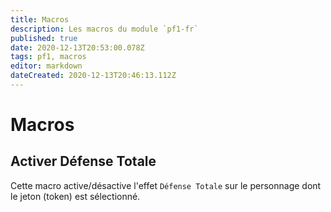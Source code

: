 ```yaml
---
title: Macros
description: Les macros du module `pf1-fr`
published: true
date: 2020-12-13T20:53:00.078Z
tags: pf1, macros
editor: markdown
dateCreated: 2020-12-13T20:46:13.112Z
---
```


# Macros

## Activer Défense Totale

Cette macro active/désactive l'effet `Défense Totale` sur le personnage dont le jeton (token) est sélectionné.